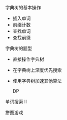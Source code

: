 字典树的基本操作

- 插入单词
- 前缀计数
- 查找单词
- 查找前缀

字典树的题型

- 直接操作字典树

- 在字典树上深度优先搜索

- 使用字典树加速其他算法

  DP



单词搜索 II



拼图游戏